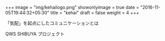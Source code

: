 +++
image = "img/kehailogo.png"
showonlyimage = true
date = "2016-11-05T19:44:32+05:30"
title = "kehai"
draft = false
weight = 4
+++

「気配」を起点にしたコミュニケーションとは
<!--more-->

QWS SHIBUYA プロジェクト